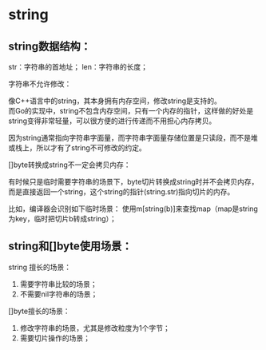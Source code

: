 # string

## string数据结构：
str：字符串的首地址；
len：字符串的长度；

字符串不允许修改：

像C++语言中的string，其本身拥有内存空间，修改string是支持的。	
而Go的实现中，string不包含内存空间，只有一个内存的指针，这样做的好处是string变得非常轻量，可以很方便的进行传递而不用担心内存拷贝。

因为string通常指向字符串字面量，而字符串字面量存储位置是只读段，而不是堆或栈上，所以才有了string不可修改的约定。

[]byte转换成string不一定会拷贝内存：

有时候只是临时需要字符串的场景下，byte切片转换成string时并不会拷贝内存，而是直接返回一个string，这个string的指针(string.str)指向切片的内存。

比如，编译器会识别如下临时场景：
使用m[string(b)]来查找map（map是string为key，临时把切片b转成string）；

## string和[]byte使用场景：

string 擅长的场景：
1. 需要字符串比较的场景；
2. 不需要nil字符串的场景；
	
[]byte擅长的场景：
1. 修改字符串的场景，尤其是修改粒度为1个字节；
2. 需要切片操作的场景；